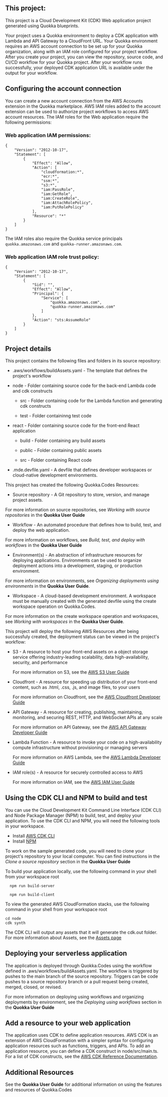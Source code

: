 ## This project:

This project is a Cloud Development Kit (CDK) Web application project generated using Quokka blueprints.

Your project uses a Quokka environment to deploy a CDK application with Lambda and API Gateway to a CloudFront URL. Your Quokka environment requires
an AWS account connection to be set up for your Quokka organization, along with an IAM role configured for your project workflow. After you create
your project, you can view the repository, source code, and CI/CD workflow for your Quokka project. After your workflow runs successfully, your
deployed CDK application URL is available under the output for your workflow.

## Configuring the account connection

You can create a new account connection from the AWS Accounts extension in the Quokka marketplace. AWS IAM roles added to the account extension can be
used to authorize project workflows to access AWS account resources. The IAM roles for the Web application require the following permissions:

### Web application IAM permissions:

```
{
    "Version": "2012-10-17",
    "Statement": [
        {
            "Effect": "Allow",
            "Action": [
                "cloudformation:*",
                "ecr:*",
                "ssm:*",
                "s3:*",
                "iam:PassRole",
                "iam:GetRole",
                "iam:CreateRole",
                "iam:AttachRolePolicy",
                "iam:PutRolePolicy"
            ],
            "Resource": "*"
        }
    ]
}
```

The IAM roles also require the Quokka service principals `quokka.amazonaws.com` and `quokka-runner.amazonaws.com`.

### Web application IAM role trust policy:

```
{
    "Version": "2012-10-17",
    "Statement": [
        {
            "Sid": "",
            "Effect": "Allow",
            "Principal": {
                "Service": [
                    "quokka.amazonaws.com",
                    "quokka-runner.amazonaws.com"
                ]
            },
            "Action": "sts:AssumeRole"
        }
    ]
}
```

## Project details

This project contains the following files and folders in its source repository:

- .aws/workflows/buildAssets.yaml - The template that defines the project's workflow

- node - Folder containing source code for the back-end Lambda code and cdk constructs

  - src - Folder containing code for the Lambda function and generating cdk constructs

  - test - Folder containinng test code

- react - Folder containing source code for the front-end React application

  - build - Folder containing any build assets

  - public - Folder containing public assets

  - src - Folder containing React code

- .mde.devfile.yaml - A devfile that defines developer workspaces or cloud-native development environments.

This project has created the following Quokka.Codes Resources:

- Source repository - A Git repository to store, version, and manage project assets.

For more information on source repositories, see _Working with source repositories_ in the **Quokka User Guide**

- Workflow - An automated procedure that defines how to build, test, and deploy the web application.

For more information on workflows, see _Build, test, and deploy with workflows_ in the **Quokka User Guide**

- Environment(s) - An abstraction of infrastructure resources for deploying applications. Environments can be used to organize deployment actions into
  a development, staging, or production environment.

For more information on environments, see _Organizing deployments using environments_ in the **Quokka User Guide**.

- Workspace - A cloud-based development environment. A workspace must be manually created with the generated devfile using the create workspace
  operation on Quokka.Codes.

For more information on the create workspace operation and workspaces, see _Working with workspaces_ in the **Quokka User Guide**.

This project will deploy the following AWS Resources after being successfuly created, the deployment status can be viewed in the project's workflow:

- S3 - A resource to host your front-end assets on a object storage service offering industry-leading scalability, data high-availability, security,
  and performance

  For more information on S3, see the [AWS S3 User Guide](https://docs.aws.amazon.com/AmazonS3/latest/userguide/Welcome.html)

- Cloudfront - A resource for speeding up distribution of your front-end content, such as .html, .css, .js, and image files, to your users

  For more information on Cloudfront, see the
  [AWS Cloudfront Developer Guide](https://docs.aws.amazon.com/AmazonCloudFront/latest/DeveloperGuide/Introduction.html)

- API Gateway - A resource for creating, publishing, maintaining, monitoring, and securing REST, HTTP, and WebSocket APIs at any scale

  For more information on API Gateway, see the
  [AWS API Gateway Developer Guide](https://docs.aws.amazon.com/apigateway/latest/developerguide/welcome.html)

- Lambda Function - A resource to invoke your code on a high-availability compute infrastructure without provisioning or managing servers

  For more information on AWS Lambda, see the [AWS Lambda Developer Guide](https://docs.aws.amazon.com/lambda/latest/dg/welcome.html)

- IAM role(s) - A resource for securely controlled access to AWS

  For more information on IAM, see the [AWS IAM User Guide](https://docs.aws.amazon.com/IAM/latest/UserGuide/introduction.html)

## Using the CDK CLI and NPM to build and test

You can use the Cloud Development Kit Command Line Interface (CDK CLI) and Node Package Manager (NPM) to build, test, and deploy your application. To
use the CDK CLI and NPM, you will need the following tools in your workspace.

- Install [AWS CDK CLI](https://docs.aws.amazon.com/cdk/v2/guide/cli.html)
- Install [NPM](https://docs.npmjs.com/downloading-and-installing-node-js-and-npm)

To work on the sample generated code, you will need to clone your project's repository to your local computer. You can find instructions in the _Clone
a source repository_ section in the **Quokka User Guide**

To build your application locally, use the following command in your shell from your workspace root

```
  npm run build-server

  npm run build-client
```

To view the generated AWS CloudFormation stacks, use the following command in your shell from your workspace root

```
cd node
cdk synth
```

The CDK CLI will output any assets that it will generate the cdk.out folder. For more information about Assets, see the
[Assets page](https://docs.aws.amazon.com/cdk/v2/guide/assets.html)

## Deploying your serverless application

The application is deployed through Quokka.Codes using the workflow defined in .aws/workflows/buildAssets.yaml. The workflow is triggered by pushes to
the main branch of the source repository. Triggers can be code pushes to a source repository branch or a pull request being created, merged, closed,
or revised.

For more information on deploying using workflows and organizing deployments by environment, see the _Deploying using workflows_ section in the
**Quokka User Guide**

## Add a resource to your web application

The application uses CDK to define application resources. AWS CDK is an extension of AWS CloudFormation with a simpler syntax for configuring
application resources such as functions, triggers, and APIs. To add an application resource, you can define a CDK construct in node/src/main.ts. For a
list of CDK constructs, see the [AWS CDK Reference Documentation](https://docs.aws.amazon.com/cdk/api/v2/).

## Additional Resources

See the **Quokka User Guide** for additional information on using the features and resources of Quokka.Codes
